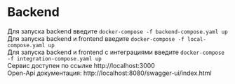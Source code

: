 # Backend
Для запуска backend введите `docker-compose -f backend-compose.yaml up`\
Для запуска backend и frontend введите `docker-compose -f local-compose.yaml up`\
Для запуска backend и frontend с интеграциями введите `docker-compose -f integration-compose.yaml up`\
Сервис доступен по ссылке http://localhost:3000 \
Open-Api документация:
http://localhost:8080/swagger-ui/index.html 
